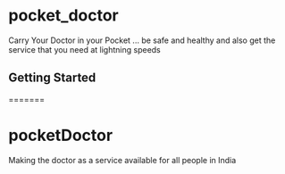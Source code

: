 
# pocket_doctor

Carry Your Doctor in your Pocket ... be safe and healthy and also get the service that you need at lightning speeds

## Getting Started

=======
# pocketDoctor
Making the doctor as a service available for all people in India 

